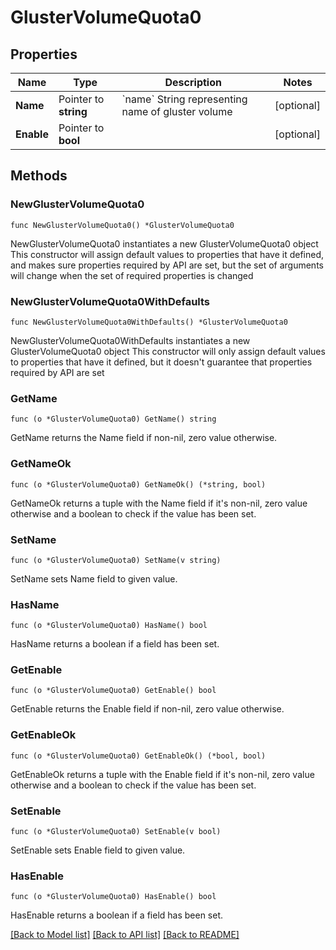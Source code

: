 # GlusterVolumeQuota0

## Properties

Name | Type | Description | Notes
------------ | ------------- | ------------- | -------------
**Name** | Pointer to **string** | &#x60;name&#x60; String representing name of gluster volume | [optional] 
**Enable** | Pointer to **bool** |  | [optional] 

## Methods

### NewGlusterVolumeQuota0

`func NewGlusterVolumeQuota0() *GlusterVolumeQuota0`

NewGlusterVolumeQuota0 instantiates a new GlusterVolumeQuota0 object
This constructor will assign default values to properties that have it defined,
and makes sure properties required by API are set, but the set of arguments
will change when the set of required properties is changed

### NewGlusterVolumeQuota0WithDefaults

`func NewGlusterVolumeQuota0WithDefaults() *GlusterVolumeQuota0`

NewGlusterVolumeQuota0WithDefaults instantiates a new GlusterVolumeQuota0 object
This constructor will only assign default values to properties that have it defined,
but it doesn't guarantee that properties required by API are set

### GetName

`func (o *GlusterVolumeQuota0) GetName() string`

GetName returns the Name field if non-nil, zero value otherwise.

### GetNameOk

`func (o *GlusterVolumeQuota0) GetNameOk() (*string, bool)`

GetNameOk returns a tuple with the Name field if it's non-nil, zero value otherwise
and a boolean to check if the value has been set.

### SetName

`func (o *GlusterVolumeQuota0) SetName(v string)`

SetName sets Name field to given value.

### HasName

`func (o *GlusterVolumeQuota0) HasName() bool`

HasName returns a boolean if a field has been set.

### GetEnable

`func (o *GlusterVolumeQuota0) GetEnable() bool`

GetEnable returns the Enable field if non-nil, zero value otherwise.

### GetEnableOk

`func (o *GlusterVolumeQuota0) GetEnableOk() (*bool, bool)`

GetEnableOk returns a tuple with the Enable field if it's non-nil, zero value otherwise
and a boolean to check if the value has been set.

### SetEnable

`func (o *GlusterVolumeQuota0) SetEnable(v bool)`

SetEnable sets Enable field to given value.

### HasEnable

`func (o *GlusterVolumeQuota0) HasEnable() bool`

HasEnable returns a boolean if a field has been set.


[[Back to Model list]](../README.md#documentation-for-models) [[Back to API list]](../README.md#documentation-for-api-endpoints) [[Back to README]](../README.md)


